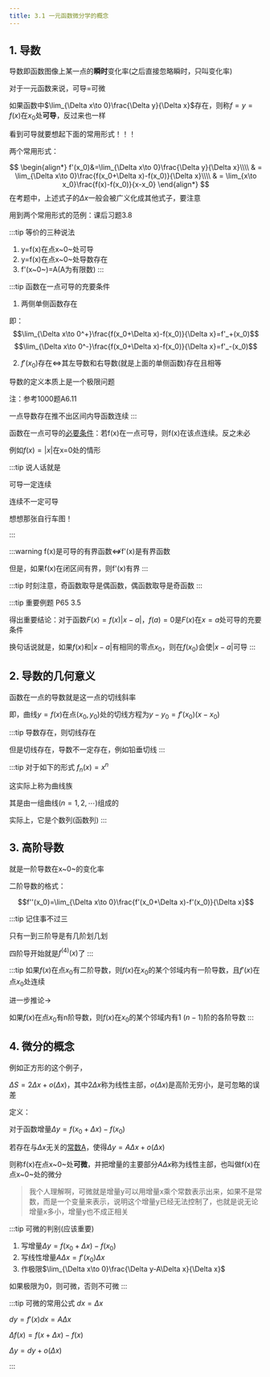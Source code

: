 ```yaml
---
title: 3.1 一元函数微分学的概念
---
```


## 1. 导数

导数即函数图像上某一点的**瞬时**变化率(之后直接忽略瞬时，只叫变化率)

对于一元函数来说，可导=可微

如果函数中$\lim_{\Delta x\to 0}\frac{\Delta y}{\Delta x}$存在，则称$f=y=f(x)$在$x_0$处**可导**，反过来也一样

看到可导就要想起下面的常用形式！！！

两个常用形式：

$$
\begin{align*}
f'(x_0)&=\lim_{\Delta x\to 0}\frac{\Delta y}{\Delta x}\\\\
& = \lim_{\Delta x\to 0}\frac{f(x_0+\Delta x)-f(x_0)}{\Delta x}\\\\
& = \lim_{x\to x_0}\frac{f(x)-f(x_0)}{x-x_0}
\end{align*}
$$
在考题中，上述式子的$\Delta x$一般会被广义化成其他式子，要注意

用到两个常用形式的范例：课后习题3.8

:::tip 等价的三种说法
1. y=f(x)在点x~0~处可导
2. y=f(x)在点x~0~处导数存在
3. f'(x~0~)=A(A为有限数)
:::

:::tip 函数在一点可导的充要条件
1. 两侧单侧函数存在

即：
$$\lim_{\Delta x\to 0^+}\frac{f(x_0+\Delta x)-f(x_0)}{\Delta x}=f'_+(x_0)$$
$$\lim_{\Delta x\to 0^-}\frac{f(x_0+\Delta x)-f(x_0)}{\Delta x}=f'_-(x_0)$$

2. $f'(x_0)$存在$\Leftrightarrow$其左导数和右导数(就是上面的单侧函数)存在且相等

导数的定义本质上是一个极限问题

注：参考1000题A6.11

一点导数存在推不出区间内导函数连续
:::

函数在一点可导的<u>必要条件</u>：若f(x)在一点可导，则f(x)在该点连续。反之未必

例如$f(x)=|x|$在x=0处的情形

:::tip 
说人话就是

可导一定连续

连续不一定可导

想想那张自行车图！

:::


:::warning
f(x)是可导的有界函数$\not\Leftrightarrow$f'(x)是有界函数

但是，如果f(x)在闭区间有界，则f'(x)有界
:::

:::tip
时刻注意，奇函数取导是偶函数，偶函数取导是奇函数
:::

:::tip 重要例题
P65 3.5

得出重要结论：对于函数$F(x)=f(x)|x-a|$，$f(a)=0$是$F(x)$在$x=a$处可导的充要条件

换句话说就是，如果$f(x)$和$|x-a|$有相同的零点$x_0$，则在$f(x_0)$会使$|x-a|$可导
:::

## 2. 导数的几何意义

函数在一点的导数就是这一点的切线斜率

即，曲线$y=f(x)$在点$(x_0,y_0)$处的切线方程为$y-y_0=f'(x_0)(x-x_0)$

:::tip
导数存在，则切线存在

但是切线存在，导数不一定存在，例如铅垂切线
:::

:::tip 对于如下的形式
$f_n(x)=x^n$

这实际上称为曲线族

其是由一组曲线($n=1,2,\cdots$)组成的

实际上，它是个数列(函数列)
:::

## 3. 高阶导数

就是一阶导数在x~0~的变化率

二阶导数的格式：

$$f''(x_0)=\lim_{\Delta x\to 0}\frac{f'(x_0+\Delta x)-f'(x_0)}{\Delta x}$$

:::tip
记住事不过三

只有一到三阶导是有几阶划几划

四阶导开始就是$f^{(4)}(x)$了
:::

:::tip
如果$f(x)$在点$x_0$有二阶导数，则$f(x)$在$x_0$的某个邻域内有一阶导数，且$f'(x)$在点$x_0$处连续

进一步推论->

如果$f(x)$在点$x_0$有n阶导数，则$f(x)$在$x_0$的某个邻域内有$1~(n-1)$阶的各阶导数
:::

## 4. 微分的概念

例如正方形的这个例子，

$\Delta S=2\Delta x+o(\Delta x)$，其中$2\Delta x$称为线性主部，$o(\Delta x)$是高阶无穷小，是可忽略的误差

定义：

对于函数增量$\Delta y=f(x_0+\Delta x)-f(x_0)$

若存在与$\Delta x$无关的<u>常数A</u>，使得$\Delta y=A\Delta x+o(\Delta x)$

则称f(x)在点x~0~处**可微**，并把增量的主要部分$A\Delta x$称为线性主部，也叫做f(x)在点x~0~处的微分

>我个人理解啊，可微就是增量y可以用增量x乘个常数表示出来，如果不是常数，而是一个变量来表示，说明这个增量y已经无法控制了，也就是说无论增量x多小，增量y也不成正相关

:::tip 可微的判别(应该重要)
1. 写增量$\Delta y = f(x_0+\Delta x)-f(x_0)$
2. 写线性增量$A\Delta x=f'(x_0)\Delta x$
3. 作极限$\lim_{\Delta x\to 0}\frac{\Delta y-A\Delta x}{\Delta x}$

如果极限为0，则可微，否则不可微
:::

:::tip 可微的常用公式
$dx = \Delta x$

$dy = f'(x)dx = A\Delta x$

$\Delta f(x)=f(x+\Delta x)-f(x)$

$\Delta y=dy+o(\Delta x)$




:::





